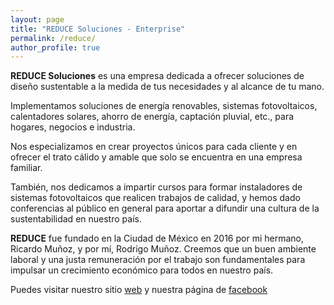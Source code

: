 ```yaml
---
layout: page
title: "REDUCE Soluciones - Enterprise"
permalink: /reduce/
author_profile: true
---
```


**REDUCE Soluciones** es una empresa dedicada a ofrecer soluciones de diseño sustentable a la medida de tus necesidades y al alcance de tu mano.

Implementamos soluciones de energía renovables, sistemas fotovoltaicos, calentadores solares, ahorro de energía, captación pluvial, etc., para hogares, negocios e industria.

Nos especializamos en crear proyectos únicos para cada cliente y en ofrecer el trato cálido y amable que solo se encuentra en una empresa familiar.

También, nos dedicamos a impartir cursos para formar instaladores de sistemas fotovoltaicos que realicen trabajos de calidad, y hemos dado conferencias al público en general para aportar a difundir una cultura de la sustentabilidad en nuestro país.

**REDUCE** fue fundado en la Ciudad de México en 2016 por mi hermano, Ricardo Muñoz, y por mí, Rodrigo Muñoz. Creemos que un buen ambiente laboral y una justa remuneración por el trabajo son fundamentales para impulsar un crecimiento económico para todos en nuestro país.

Puedes visitar nuestro sitio [web](https://reducesoluciones.com/) y nuestra página de [facebook](https://www.facebook.com/reducesoluciones)